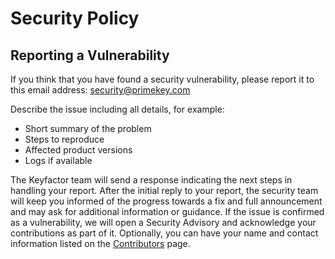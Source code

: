 # Security Policy

## Reporting a Vulnerability
If you think that you have found a security vulnerability, please report it to this email address:  [security@primekey.com](mailto:security@primekey.com)

Describe the issue including all details, for example: 
* Short summary of the problem
* Steps to reproduce
* Affected product versions
* Logs if available 

The Keyfactor team will send a response indicating the next steps in handling your report. After the initial reply to your report, the security team will keep you informed of the progress towards a fix and full announcement and may ask for additional information or guidance. If the issue is confirmed as a vulnerability, we will open a Security Advisory and acknowledge your contributions as part of it. Optionally, you can have your name and contact information listed on the [Contributors](https://www.ejbca.org/contributors/) page.
